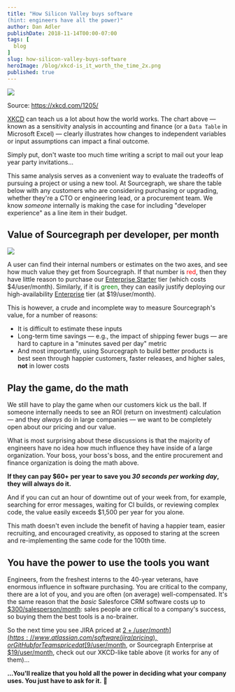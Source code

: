 ```yaml
---
title: "How Silicon Valley buys software
(hint: engineers have all the power)"
author: Dan Adler
publishDate: 2018-11-14T00:00-07:00
tags: [
  blog
]
slug: how-silicon-valley-buys-software
heroImage: /blog/xkcd-is_it_worth_the_time_2x.png
published: true
---
```


<img src="/blog/xkcd-is_it_worth_the_time_2x.png">

Source: https://xkcd.com/1205/

[XKCD](https://xkcd.com) can teach us a lot about how the world works. The chart above — known as a sensitivity analysis in accounting and finance (or a `Data Table` in Microsoft Excel) — clearly illustrates how changes to independent variables or input assumptions can impact a final outcome. 

Simply put, don't waste too much time writing a script to mail out your leap year party invitations...

This same analysis serves as a convenient way to evaluate the tradeoffs of pursuing a project or using a new tool. At Sourcegraph, we share the table below with any customers who are considering purchasing or upgrading, whether they're a CTO or engineering lead, or a procurement team. We know _someone_ internally is making the case for including "developer experience" as a line item in their budget.

## Value of Sourcegraph per developer, per month

<img src="/blog/sensitivity-Sourcegraph-value-add.png">

A user can find their internal numbers or estimates on the two axes, and see how much value they get from Sourcegraph. If that number is <span style="color:red">red</span>, then they have little reason to purchase our [Enterprise Starter](/pricing) tier (which costs $4/user/month). Similarly, if it is <span style="color:green">green</span>, they can easily justify deploying our high-availability [Enterprise](/pricing) tier (at $19/user/month). 

This is however, a crude and incomplete way to measure Sourcegraph's value, for a number of reasons:

* It is difficult to estimate these inputs
* Long-term time savings — e.g., the impact of shipping fewer bugs — are hard to capture in a "minutes saved per day" metric
* And most importantly, using Sourcegraph to build better products is best seen through happier customers, faster releases, and higher sales, **not** in lower costs

## Play the game, do the math

We still have to play the game when our customers kick us the ball. If someone internally needs to see an ROI (return on investment) calculation — and they _always_ do in large companies — we want to be completely open about our pricing and our value. 

What is most surprising about these discussions is that the majority of engineers have no idea how much influence they have inside of a large organization. Your boss, your boss's boss, and the entire procurement and finance organization is doing the math above. 

**If they can pay $60+ per year to save you _30 seconds per working day_, they will always do it.**

And if you can cut an hour of downtime out of your week from, for example, searching for error messages, waiting for CI builds, or reviewing complex code, the value easily exceeds $1,500 per year for you alone. 

This math doesn't even include the benefit of having a happier team, easier recruiting, and encouraged creativity, as opposed to staring at the screen and re-implementing the same code for the 100th time.

## You have the power to use the tools you want

Engineers, from the freshest interns to the 40-year veterans, have enormous influence in software purchasing. You are critical to the company, there are a lot of you, and you are often (on average) well-compensated. It's the same reason that the _basic_ Salesforce CRM software costs up to [$300/salesperson/month](https://www.salesforce.com/editions-pricing/sales-cloud/): sales people are critical to a company's success, so buying them the best tools is a no-brainer. 

So the next time you see JIRA priced at [$2+/user/month](https://www.atlassian.com/software/jira/pricing), or GitHub for Teams priced at [$9/user/month](http://github.com/pricing), or Sourcegraph Enterprise at [$19/user/month](https://about.sourcegraph.com/pricing), check out our XKCD-like table above (it works for any of them)...

**...You'll realize that you hold all the power in deciding what your company uses. You just have to ask for it.**


